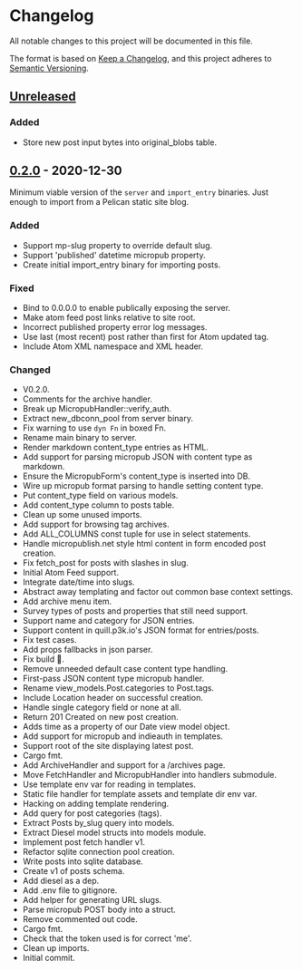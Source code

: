 # Changelog
All notable changes to this project will be documented in this file.

The format is based on [Keep a Changelog](https://keepachangelog.com/en/1.0.0/),
and this project adheres to [Semantic Versioning](https://semver.org/spec/v2.0.0.html).

## [Unreleased]

### Added
- Store new post input bytes into original_blobs table.

## [0.2.0] - 2020-12-30

Minimum viable version of the `server` and `import_entry` binaries. Just enough
to import from a Pelican static site blog.

### Added
- Support mp-slug property to override default slug.
- Support 'published' datetime micropub property.
- Create initial import_entry binary for importing posts.

### Fixed
- Bind to 0.0.0.0 to enable publically exposing the server.
- Make atom feed post links relative to site root.
- Incorrect published property error log messages.
- Use last (most recent) post rather than first for Atom updated tag.
- Include Atom XML namespace and XML header.

### Changed
- V0.2.0.
- Comments for the archive handler.
- Break up MicropubHandler::verify_auth.
- Extract new_dbconn_pool from server binary.
- Fix warning to use `dyn Fn` in boxed Fn.
- Rename main binary to server.
- Render markdown content_type entries as HTML.
- Add support for parsing micropub JSON with content type as markdown.
- Ensure the MicropubForm's content_type is inserted into DB.
- Wire up micropub format parsing to handle setting content type.
- Put content_type field on various models.
- Add content_type column to posts table.
- Clean up some unused imports.
- Add support for browsing tag archives.
- Add ALL_COLUMNS const tuple for use in select statements.
- Handle micropublish.net style html content in form encoded post creation.
- Fix fetch_post for posts with slashes in slug.
- Initial Atom Feed support.
- Integrate date/time into slugs.
- Abstract away templating and factor out common base context settings.
- Add archive menu item.
- Survey types of posts and properties that still need support.
- Support name and category for JSON entries.
- Support content in quill.p3k.io's JSON format for entries/posts.
- Fix test cases.
- Add props fallbacks in json parser.
- Fix build :facepalm:.
- Remove unneeded default case content type handling.
- First-pass JSON content type micropub handler.
- Rename view_models.Post.categories to Post.tags.
- Include Location header on successful creation.
- Handle single category field or none at all.
- Return 201 Created on new post creation.
- Adds time as a property of our Date view model object.
- Add support for micropub and indieauth in templates.
- Support root of the site displaying latest post.
- Cargo fmt.
- Add ArchiveHandler and support for a /archives page.
- Move FetchHandler and MicropubHandler into handlers submodule.
- Use template env var for reading in templates.
- Static file handler for template assets and template dir env var.
- Hacking on adding template rendering.
- Add query for post categories (tags).
- Extract Posts by_slug query into models.
- Extract Diesel model structs into models module.
- Implement post fetch handler v1.
- Refactor sqlite connection pool creation.
- Write posts into sqlite database.
- Create v1 of posts schema.
- Add diesel as a dep.
- Add .env file to gitignore.
- Add helper for generating URL slugs.
- Parse micropub POST body into a struct.
- Remove commented out code.
- Cargo fmt.
- Check that the token used is for correct 'me'.
- Clean up imports.
- Initial commit.

[Unreleased]: git@github.com:davidwilemski/micropub-rs/compare/0.2.0...HEAD
[0.2.0]: git@github.com:davidwilemski/micropub-rs/releases/tag/0.2.0
